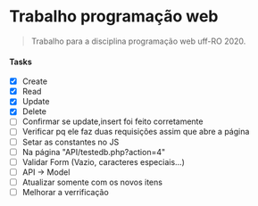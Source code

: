 # Trabalho programação web

> Trabalho para a disciplina programação web uff-RO 2020.

#### Tasks
 - [x] Create
 - [x] Read
 - [x] Update
 - [x] Delete
 - [ ] Confirmar se update,insert foi feito corretamente
 - [ ] Verificar pq ele faz duas requisições assim que abre a página
 - [ ] Setar as constantes no JS
 - [ ] Na página "API/testedb.php?action=4"
 - [ ] Validar Form (Vazio, caracteres especiais...)
 - [ ] API -> Model
 - [ ] Atualizar somente com os novos itens
 - [ ] Melhorar a verrificação
